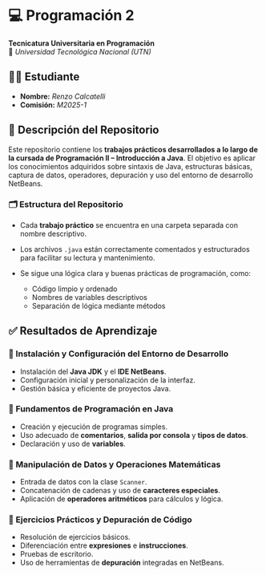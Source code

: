 # 💻 Programación 2  
**Tecnicatura Universitaria en Programación**  
📍 *Universidad Tecnológica Nacional (UTN)*  

## 👨‍🎓 Estudiante  
- **Nombre:** *Renzo Calcatelli*  
- **Comisión:** *M2025-1*

## 📘 Descripción del Repositorio

Este repositorio contiene los **trabajos prácticos desarrollados a lo largo de la cursada de Programación II – Introducción a Java**.
El objetivo es aplicar los conocimientos adquiridos sobre sintaxis de Java, estructuras básicas, captura de datos, operadores, depuración y uso del entorno de desarrollo NetBeans.

### 🗂️ Estructura del Repositorio

* Cada **trabajo práctico** se encuentra en una carpeta separada con nombre descriptivo.
* Los archivos `.java` están correctamente comentados y estructurados para facilitar su lectura y mantenimiento.
* Se sigue una lógica clara y buenas prácticas de programación, como:

  * Código limpio y ordenado
  * Nombres de variables descriptivos
  * Separación de lógica mediante métodos

## ✅ Resultados de Aprendizaje

### 🎯 Instalación y Configuración del Entorno de Desarrollo

* Instalación del **Java JDK** y el **IDE NetBeans**.
* Configuración inicial y personalización de la interfaz.
* Gestión básica y eficiente de proyectos Java.

### 🎯 Fundamentos de Programación en Java

* Creación y ejecución de programas simples.
* Uso adecuado de **comentarios**, **salida por consola** y **tipos de datos**.
* Declaración y uso de **variables**.

### 🎯 Manipulación de Datos y Operaciones Matemáticas

* Entrada de datos con la clase `Scanner`.
* Concatenación de cadenas y uso de **caracteres especiales**.
* Aplicación de **operadores aritméticos** para cálculos y lógica.

### 🎯 Ejercicios Prácticos y Depuración de Código

* Resolución de ejercicios básicos.
* Diferenciación entre **expresiones** e **instrucciones**.
* Pruebas de escritorio.
* Uso de herramientas de **depuración** integradas en NetBeans.

